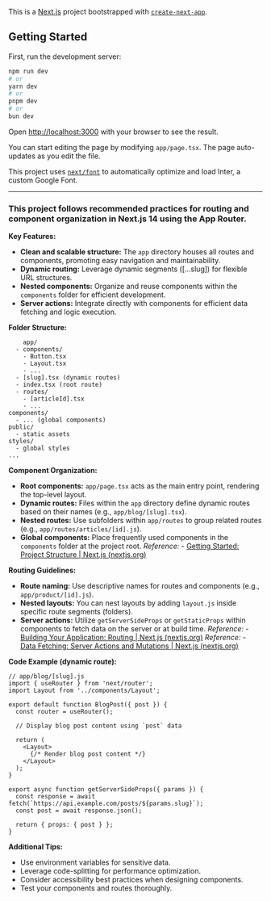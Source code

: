 This is a [Next.js](https://nextjs.org/) project bootstrapped with [`create-next-app`](https://github.com/vercel/next.js/tree/canary/packages/create-next-app).

## Getting Started

First, run the development server:

```bash
npm run dev
# or
yarn dev
# or
pnpm dev
# or
bun dev
```

Open [http://localhost:3000](http://localhost:3000) with your browser to see the result.

You can start editing the page by modifying `app/page.tsx`. The page auto-updates as you edit the file.

This project uses [`next/font`](https://nextjs.org/docs/basic-features/font-optimization) to automatically optimize and load Inter, a custom Google Font.

---

### This project follows recommended practices for routing and component organization in Next.js 14 using the App Router.

**Key Features:**

- **Clean and scalable structure:** The `app` directory houses all routes and components, promoting easy navigation and maintainability.
- **Dynamic routing:** Leverage dynamic segments ([...slug]) for flexible URL structures.
- **Nested components:** Organize and reuse components within the `components` folder for efficient development.
- **Server actions:** Integrate directly with components for efficient data fetching and logic execution.

**Folder Structure:**

        app/
      - components/
        - Button.tsx
        - Layout.tsx
        - ...
      - [slug].tsx (dynamic routes)
      - index.tsx (root route)
      - routes/
        - [articleId].tsx
        - ...
    components/
      - ... (global components)
    public/
      - static assets
    styles/
      - global styles
    ...

**Component Organization:**

- **Root components:** `app/page.tsx` acts as the main entry point, rendering the top-level layout.
- **Dynamic routes:** Files within the `app` directory define dynamic routes based on their names (e.g., `app/blog/[slug].tsx`).
- **Nested routes:** Use subfolders within `app/routes` to group related routes (e.g., `app/routes/articles/[id].js`).
- **Global components:** Place frequently used components in the `components` folder at the project root.
  _Reference:_ - [Getting Started: Project Structure | Next.js (nextjs.org)](https://nextjs.org/docs/getting-started/project-structure)

**Routing Guidelines:**

- **Route naming:** Use descriptive names for routes and components (e.g., `app/product/[id].js`).
- **Nested layouts:** You can nest layouts by adding `layout.js` inside specific route segments (folders).
- **Server actions:** Utilize `getServerSideProps` or `getStaticProps` within components to fetch data on the server or at build time.
  _Reference:_ - [Building Your Application: Routing | Next.js (nextjs.org)](https://nextjs.org/docs/app/building-your-application/routing)
  _Reference:_ - [Data Fetching: Server Actions and Mutations | Next.js (nextjs.org)](https://nextjs.org/docs/app/building-your-application/data-fetching/server-actions-and-mutations)

**Code Example (dynamic route):**

    // app/blog/[slug].js
    import { useRouter } from 'next/router';
    import Layout from '../components/Layout';

    export default function BlogPost({ post }) {
      const router = useRouter();

      // Display blog post content using `post` data

      return (
        <Layout>
          {/* Render blog post content */}
        </Layout>
      );
    }

    export async function getServerSideProps({ params }) {
      const response = await fetch(`https://api.example.com/posts/${params.slug}`);
      const post = await response.json();

      return { props: { post } };
    }

**Additional Tips:**

- Use environment variables for sensitive data.
- Leverage code-splitting for performance optimization.
- Consider accessibility best practices when designing components.
- Test your components and routes thoroughly.
